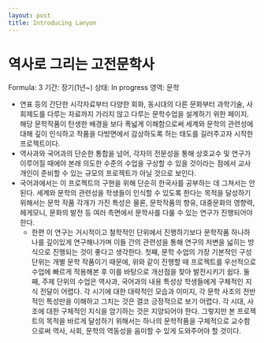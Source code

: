 ```yaml
---
layout: post
title: Introducing Lanyon
---
```

# 역사로 그리는 고전문학사

Formula: 3
기간: 장기(1년~)
상태: In progress
영역: 문학

- 연표 등의 간단한 시각자료부터 다양한 회화, 동시대의 다른 문화부터 과학기술, 사회제도를 다루는 자료까지 가리지 않고 다루는 문학수업을 설계하기 위한 페이지. 해당 문학작품이 탄생한 배경을 보다 폭넓게 이해함으로써 세계와 문학의 관련성에 대해 깊이 인식하고 작품을 다방면에서 감상하도록 하는 태도를 길러주고자 시작한 프로젝트이다.
- 역사과와 국어과의 단순한 통합을 넘어, 각자의 전문성을 통해 상호교수 및 연구가 이루어질 때에야 본래 의도한 수준의 수업을 구상할 수 있을 것이라는 점에서 교사 개인이 준비할 수 있는 규모의 프로젝트가 아닐 것으로 보인다.
- 국어과에서는 이 프로젝트의 구현을 위해 단순히 한국사를 공부하는 데 그쳐서는 안 된다. 세계와 문학의 관련성을 학생들이 인식할 수 있도록 한다는 목적을 달성하기 위해서는 문학 작품 각개가 가진 특성은 물론, 문학작품의 향유, 대중문화의 영향력, 헤게모니, 문화의 발전 등 여러 측면에서 문학사를 다룰 수 있는 연구가 진행되어야 한다.
    - 한편 이 연구는 거시적이고 철학적인 단위에서 진행하기보다 문학작품 하나하나를 깊이있게 연구해나가며 이들 간의 관련성을 통해 연구의 저변을 넓히는 방식으로 진행되는 것이 좋다고 생각한다. 첫째, 문학 수업의 가장 기본적인 구성 단위는 개별 문학 작품이기 때문에, 위와 같이 진행할 때 프로젝트를 우선적으로 수업에 빠르게 적용해본 후 이를 바탕으로 개선점을 찾아 발전시키기 쉽다. 둘째, 주제 단위의 수업은 역사과, 국어과의 내용 특성상 학생들에게 구체적인 지식 전달이 어렵다. 각 시기에 대한 대략적인 모습과 이미지, 각 문학 사조의 전반적인 특성만을 이해하고 그치는 것은 결코 긍정적으로 보기 어렵다. 각 시대, 사조에 대한 구체적인 지식을 암기하는 것은 지양되어야 한다. 그렇지만 본 프로젝트의 목적을 바르게 달성하기 위해서는 하나의 문학작품을 구체적으로 교수함으로써 역사, 사회, 문학의 역동성을 음미할 수 있게 도와주어야 할 것이다.
